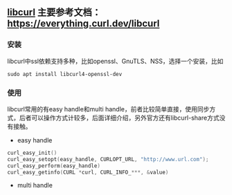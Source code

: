 ## [libcurl](https://curl.se/libcurl/using/) 主要参考文档：https://everything.curl.dev/libcurl
### 安装
libcurl中ssl依赖支持多种，比如openssl、GnuTLS、NSS，选择一个安装，比如
```shell
sudo apt install libcurl4-openssl-dev
```
### 使用
libcurl常用的有easy handle和multi handle，前者比较简单直接，使用同步方式，后者可以操作方式计较多，后面详细介绍，另外官方还有libcurl-share方式没有接触。<br/>
- easy handle
```c
curl_easy_init()
curl_easy_setopt(easy_handle, CURLOPT_URL, "http://www.url.com");
curl_easy_perform(easy_handle)
curl_easy_getinfo(CURL *curl, CURL_INFO_***, &value)
```
- multi handle